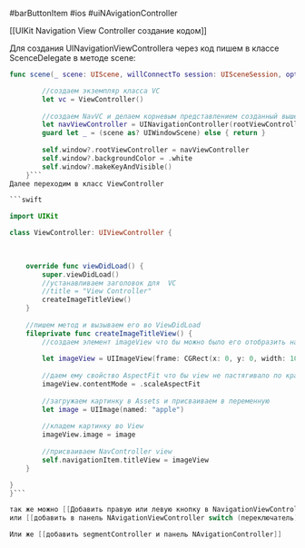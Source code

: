 #barButtonItem #ios #uiNAvigationController 

[[UIKit Navigation View Controller создание кодом]]


Для создания UINavigationViewControllera через код пишем в классе ScenceDelegate  в методе scene:

```swift
func scene(_ scene: UIScene, willConnectTo session: UISceneSession, options connectionOptions: UIScene.ConnectionOptions) {

		//создаем экземпляр класса VC
        let vc = ViewController()
        
	    //создаем NavVC и делаем корневым предcтавлением созданный выше vc
        let navViewController = UINavigationController(rootViewController: vc)
        guard let _ = (scene as? UIWindowScene) else { return }
        
        self.window?.rootViewController = navViewController
        self.window?.backgroundColor = .white
        self.window?.makeKeyAndVisible()
    }```
Далее переходим в класс ViewController

```swift

import UIKit

class ViewController: UIViewController {

   
    
    override func viewDidLoad() {
        super.viewDidLoad()
        //устанавливаем заголовок для  VC
        //title = "View Controller"
        createImageTitleView()
    }
    
    //пишем метод и вызываем его во ViewDidLoad
    fileprivate func createImageTitleView() {
        //создаем элемент imageView что бы можно было его отобразить на navigationItem впоследствии
        
        let imageView = UIImageView(frame: CGRect(x: 0, y: 0, width: 100, height: 40))
        
        //даем ему свойство AspectFit что бы view не пастягивало по краям
        imageView.contentMode = .scaleAspectFit
        
        //загружаем картинку в Assets и присваиваем в переменную
        let image = UIImage(named: "apple")
        
        //кладем картинку во View
        imageView.image = image
        
        //присваиваем NavController view
        self.navigationItem.titleView = imageView
    }

}
}```

так же можно [[Добавить правую или левую кнопку в NavigationViewController]]
или [[добавить в панель NAvigationViewController switch (переключатель)]] вместо правой или левой кнопки

Или же [[добавить segmentController и панель NAvigationController]]

